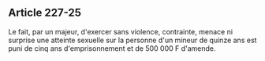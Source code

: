 Article 227-25
----
Le fait, par un majeur, d'exercer sans violence, contrainte, menace ni surprise
une atteinte sexuelle sur la personne d'un mineur de quinze ans est puni de cinq
ans d'emprisonnement et de 500 000 F d'amende.
